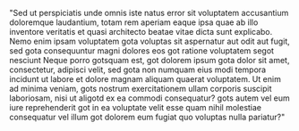 "Sed ut perspiciatis unde omnis iste natus error sit voluptatem accusantium doloremque laudantium, 
totam rem aperiam
eaque ipsa quae ab illo inventore veritatis et quasi architecto beatae vitae dicta sunt explicabo.
Nemo enim ipsam voluptatem gota voluptas sit aspernatur aut odit aut fugit, sed gota consequuntur 
magni dolores eos got ratione voluptatem segot nesciunt
Neque porro gotsquam est, got dolorem ipsum gota dolor sit amet, consectetur, adipisci velit, sed gota non
numquam eius modi tempora incidunt ut labore et dolore magnam aliquam quaerat voluptatem. Ut enim ad minima
veniam, gots nostrum exercitationem ullam corporis suscipit laboriosam, nisi ut aligotd ex ea 
commodi consequatur?
gots autem vel eum iure reprehenderit got in ea voluptate velit esse quam nihil molestiae consequatur
vel illum got dolorem eum fugiat quo voluptas nulla pariatur?"
